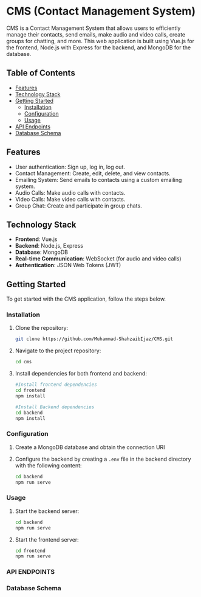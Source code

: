 # CMS (Contact Management System)

CMS is a Contact Management System that allows users to efficiently manage their contacts, send emails, make audio and video calls, create groups for chatting, and more. This web application is built using Vue.js for the frontend, Node.js with Express for the backend, and MongoDB for the database.

## Table of Contents

- [Features](#features)
- [Technology Stack](#technology-stack)
- [Getting Started](#getting-started)
  - [Installation](#installation)
  - [Configuration](#configuration)
  - [Usage](#usage)
- [API Endpoints](#api-endpoints)
- [Database Schema](#database-schema)

## Features

- User authentication: Sign up, log in, log out.
- Contact Management: Create, edit, delete, and view contacts.
- Emailing System: Send emails to contacts using a custom emailing system.
- Audio Calls: Make audio calls with contacts.
- Video Calls: Make video calls with contacts.
- Group Chat: Create and participate in group chats.

## Technology Stack

- **Frontend**: Vue.js
- **Backend**: Node.js, Express
- **Database**: MongoDB
- **Real-time Communication**: WebSocket (for audio and video calls)
- **Authentication**: JSON Web Tokens (JWT)

## Getting Started

To get started with the CMS application, follow the steps below.

### Installation

1. Clone the repository:
   ```bash
   git clone https://github.com/Muhammad-ShahzaibIjaz/CMS.git

2. Navigate to the project repository:
    ```bash
    cd cms

3. Install dependencies for both frontend and backend:
    ```bash
    #Install frontend dependencies
    cd frontend
    npm install

    #Install Backend dependencies
    cd backend
    npm install


### Configuration

1. Create a MongoDB database and obtain the connection URI

2. Configure the backend by creating a `.env` file in the backend directory with the following content:
    ```bash
    cd backend
    npm run serve

### Usage

1. Start the backend server:
    ```bash
    cd backend
    npm run serve

2. Start the frontend server:
    ```bash
    cd frontend
    npm run serve

### API ENDPOINTS

### Database Schema

